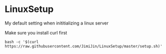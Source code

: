 # LinuxSetup
My default setting when inititializing a linux server

Make sure you install curl first

`bash -c '$(curl https://raw.githubusercontent.com/JimiJin/LinuxSetup/master/setup.sh)'`
